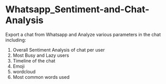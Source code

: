 # Whatsapp_Sentiment-and-Chat-Analysis

Export a chat from Whatsapp and Analyze various parameters in the chat including:
1) Overall Sentiment Analysis of chat per user
2) Most Busy and Lazy users
3) Timeline of the chat
4) Emoji
5) wordcloud
6) Most common words used 
